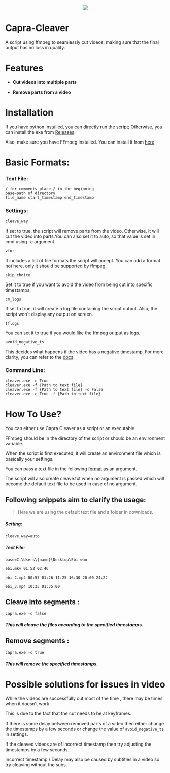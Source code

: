 <p align="center"><img src="https://github.com/Mushroom-po/Capra-Cleaver/blob/main/capra.ico?raw=true"></p>

# Capra-Cleaver
A script using ffmpeg to seamlessly cut videos, making sure that the final output has no loss in quality.


# Features
- <b>Cut videos into multiple parts</b>


- <b>Remove parts from a video</b>

# Installation
If you have python installed, you can directly run the script;
Otherwise, you can install the exe from [Releases](https://github.com/Mushroom-po/Capra-Cleaver/releases).

Also, make sure you have FFmpeg installed.
You can install it from [here](https://www.ffmpeg.org/download.html)

# Basic Formats:
### Text File:
```
/ for comments place / in the beginning
base=path of directory
file_name start_timestamp end_timestamp
```
### Settings:
 `cleave_way`

If set to true, the script will remove parts from the video. Otherwise, it will cut the video into parts.You can also set it to auto, so that value is set in cmd using *-c* argument.

`vfor`

It includes a list of file formats the script will accept. You can add a format not here, only it should be supported by ffmpeg.

`skip_choice`

Set it to true if you want to avoid the video from being cut into specific timestamps.

`cm_logs`

If set to true, it will create a log file containing the script output. Also, the script won't display any output on screen.

`fflogs`

You can set it to true if you would like the ffmpeg output as logs.

`avoid_negative_ts`

This decides what happens if the video has a negative timestamp.
For more clarity, you can refer to the [docs](https://ffmpeg.org/ffmpeg-all.html).

### Command Line:
```
cleaver.exe -c True
cleaver.exe -f {Path to text file}
cleaver.exe -f {Path to text file} -c False
cleaver.exe -c True -f {Path to text file}
```

# How To Use?

You can either use Capra Cleaver as a script or an executable.

FFmpeg should be in the directory of the script or should be an environment variable.

When the script is first executed, it will create an environment file which is basically your settings.

You can pass a text file in the following [format](https://github.com/Mushroom-po/Capra-Cleaver#basic-formats) as an argument.

The script will also create cleave.txt when no argument is passed which will become the default text file to be used in case of no argument.

## Following snippets aim to clarify the usage:
> Here we are using the default text file and a folder in downloads.
##### Setting:
```
cleave_way=auto
```
##### Text File:
```
base=C:\Users\{name}\Desktop\Ebi wan

ebi.mkv 01:52 02:46

ebi 2.mp4 00:55 01:26 11:25 16:30 20:00 24:22

ebi_3.mp4 10:35 01:35:00
```
## Cleave into segments :
```
capra.exe -c false
```
   ##### This will cleave the files according to the specified timestamps.   
   
  
## Remove segments :
```
capra.exe -c true
```
   ##### This will remove the specified timestamps.


# Possible solutions for issues in video
While the videos are successfully cut most of the time , there may be times when it doesn't work.

This is due to the fact that the cut needs to be at keyframes.

If there is some delay between removed parts of a video then either change the timestamps by a few seconds or change the value of `avoid_negative_ts` in settings.

If the cleaved videos are of incorrect timestamp then try adjusting the timestamps by a few seconds.

Incorrect timestamp / Delay may also be caused by subtitles in a video so try cleaving without the subs.
